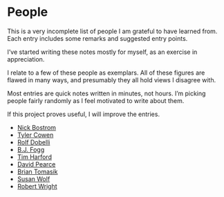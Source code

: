 # People
This is a very incomplete list of people I am grateful to have learned from. Each entry includes some remarks and suggested entry points.

I’ve started writing these notes mostly for myself, as an exercise in appreciation.

I relate to a few of these people as exemplars. All of these figures are flawed in many ways, and presumably they all hold views I disagree with.

Most entries are quick notes written in minutes, not hours. I’m picking people fairly randomly as I feel motivated to write about them.

If this project proves useful, I will improve the entries. 

<!-- You can see the changelog here, and get less than monthly updates by subscribing here. @TODO -->

* [Nick Bostrom](nick-bostrom.md) 
* [Tyler Cowen](tyler-cowen.md)
* [Rolf Dobelli](rolf-dobelli.md)
* [B.J. Fogg](b-j--fogg.md)
* [Tim Harford](tim-harford.md)
* [David Pearce](david-pearce.md)
* [Brian Tomasik](brian-tomasik.md)
* [Susan Wolf](susan-wolf.md)
* [Robert Wright](robert-wright.md)






<!-- #web/people -->

<!-- {BearID:index.md} -->
